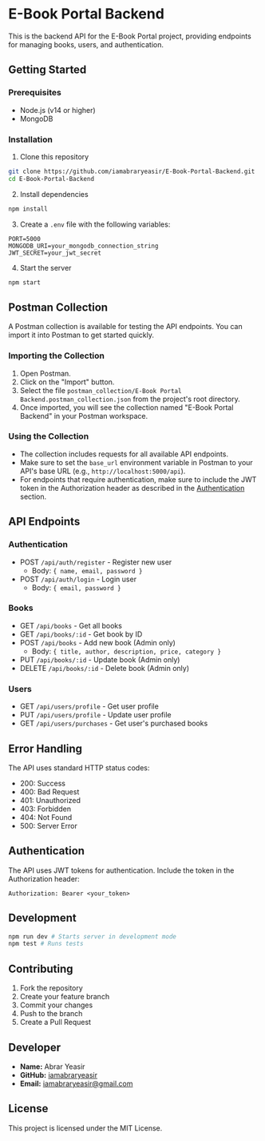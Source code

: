 # E-Book Portal Backend

This is the backend API for the E-Book Portal project, providing endpoints for managing books, users, and authentication.

## Getting Started

### Prerequisites

- Node.js (v14 or higher)
- MongoDB

### Installation

1. Clone this repository

```bash
git clone https://github.com/iamabraryeasir/E-Book-Portal-Backend.git
cd E-Book-Portal-Backend
```

2. Install dependencies

```bash
npm install
```

3. Create a `.env` file with the following variables:

```
PORT=5000
MONGODB_URI=your_mongodb_connection_string
JWT_SECRET=your_jwt_secret
```

4. Start the server

```bash
npm start
```

## Postman Collection

A Postman collection is available for testing the API endpoints. You can import it into Postman to get started quickly.

### Importing the Collection

1. Open Postman.
2. Click on the "Import" button.
3. Select the file `postman_collection/E-Book Portal Backend.postman_collection.json` from the project's root directory.
4. Once imported, you will see the collection named "E-Book Portal Backend" in your Postman workspace.

### Using the Collection

- The collection includes requests for all available API endpoints.
- Make sure to set the `base_url` environment variable in Postman to your API's base URL (e.g., `http://localhost:5000/api`).
- For endpoints that require authentication, make sure to include the JWT token in the Authorization header as described in the [Authentication](#authentication) section.

## API Endpoints

### Authentication

- POST `/api/auth/register` - Register new user
  - Body: `{ name, email, password }`
- POST `/api/auth/login` - Login user
  - Body: `{ email, password }`

### Books

- GET `/api/books` - Get all books
- GET `/api/books/:id` - Get book by ID
- POST `/api/books` - Add new book (Admin only)
  - Body: `{ title, author, description, price, category }`
- PUT `/api/books/:id` - Update book (Admin only)
- DELETE `/api/books/:id` - Delete book (Admin only)

### Users

- GET `/api/users/profile` - Get user profile
- PUT `/api/users/profile` - Update user profile
- GET `/api/users/purchases` - Get user's purchased books

## Error Handling

The API uses standard HTTP status codes:

- 200: Success
- 400: Bad Request
- 401: Unauthorized
- 403: Forbidden
- 404: Not Found
- 500: Server Error

## Authentication

The API uses JWT tokens for authentication. Include the token in the Authorization header:

```
Authorization: Bearer <your_token>
```

## Development

```bash
npm run dev # Starts server in development mode
npm test # Runs tests
```

## Contributing

1. Fork the repository
2. Create your feature branch
3. Commit your changes
4. Push to the branch
5. Create a Pull Request

## Developer

- **Name:** Abrar Yeasir
- **GitHub:** [iamabraryeasir](https://github.com/iamabraryeasir)
- **Email:** [iamabraryeasir@gmail.com](mailto:iamabraryeasir@gmail.com)

## License

This project is licensed under the MIT License.
